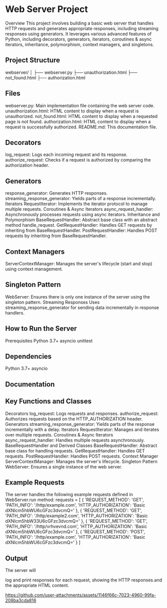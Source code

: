 # Web Server Project
Overview
This project involves building a basic web server that handles HTTP requests and generates appropriate responses, including streaming responses using generators. It leverages various advanced features of Python, including decorators, generators, iterators, coroutines & async iterators, inheritance, polymorphism, context managers, and singletons.

## Project Structure
webserver/
│
├── webserver.py
├── unauthorization.html
├── not_found.html
├── authorization.html


## Files
webserver.py: Main implementation file containing the web server code.
unauthorization.html: HTML content to display when a request is unauthorized.
not_found.html: HTML content to display when a requested page is not found.
authorization.html: HTML content to display when a request is successfully authorized.
README.md: This documentation file.


## Decorators
log_request: Logs each incoming request and its response.
authorize_request: Checks if a request is authorized by comparing the authorization header.

## Generators
response_generator: Generates HTTP responses.
streaming_response_generator: Yields parts of a response incrementally.
Iterators
RequestIterator: Implements the iterator protocol to manage multiple requests.
Coroutines & Async Iterators
async_request_handler: Asynchronously processes requests using async iterators.
Inheritance and Polymorphism
BaseRequestHandler: Abstract base class with an abstract method handle_request.
GetRequestHandler: Handles GET requests by inheriting from BaseRequestHandler.
PostRequestHandler: Handles POST requests by inheriting from BaseRequestHandler.

## Context Managers
ServerContextManager: Manages the server's lifecycle (start and stop) using context management.

## Singleton Pattern
WebServer: Ensures there is only one instance of the server using the singleton pattern.
Streaming Responses
Uses streaming_response_generator for sending data incrementally in response handlers.

## How to Run the Server
Prerequisites
Python 3.7+
asyncio
unittest

## Dependencies
Python 3.7+
asyncio

## Documentation
## Key Functions and Classes
Decorators
log_request: Logs requests and responses.
authorize_request: Authorizes requests based on the HTTP_AUTHORIZATION header.
Generators
streaming_response_generator: Yields parts of the response incrementally with a delay.
Iterators
RequestIterator: Manages and iterates over multiple requests.
Coroutines & Async Iterators
async_request_handler: Handles multiple requests asynchronously.
BaseRequestHandler and Derived Classes
BaseRequestHandler: Abstract base class for handling requests.
GetRequestHandler: Handles GET requests.
PostRequestHandler: Handles POST requests.
Context Manager
ServerContextManager: Manages the server's lifecycle.
Singleton Pattern
WebServer: Ensures a single instance of the web server.

## Example Requests
The server handles the following example requests defined in WebServer.run method:
requests = [
    {
        'REQUEST_METHOD': 'GET',
        'PATH_INFO': '/http/example.com',
        'HTTP_AUTHORIZATION': 'Basic dXNlcm5hbWU6cGFzc3dvcmQ='
    },
    {
        'REQUEST_METHOD': 'GET',
        'PATH_INFO': '/http/example2.com',
        'HTTP_AUTHORIZATION': 'Basic dXNlcm5hbW33U6cGFzc3dvcmQ='
    },
    {
        'REQUEST_METHOD': 'GET',
        'PATH_INFO': '/http/vrhvevnd.com',
        'HTTP_AUTHORIZATION': 'Basic dXNlcm5hbWU6cGFzc3dvcmQ='
    },
    {
        'REQUEST_METHOD': 'POST',
        'PATH_INFO': '/http/example.com',
        'HTTP_AUTHORIZATION': 'Basic dXNlcm5hbWU6cGFzc3dvcmQ='
    }
]

## Output
The server will 

log and print responses for each request, showing the HTTP responses.and the appropriate HTML content.



https://github.com/user-attachments/assets/1146f66c-7023-4960-99fa-208ba3cda816




